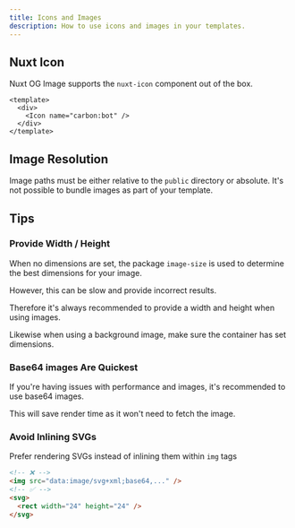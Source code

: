 ```yaml
---
title: Icons and Images
description: How to use icons and images in your templates.
---
```


## Nuxt Icon

Nuxt OG Image supports the `nuxt-icon` component out of the box.

```vue
<template>
  <div>
    <Icon name="carbon:bot" />
  </div>
</template>
```

## Image Resolution

Image paths must be either relative to the `public` directory or absolute. It's not possible to bundle images
as part of your template.

## Tips

### Provide Width / Height

When no dimensions are set, the package `image-size` is used to determine the best dimensions for your image.

However, this can be slow and provide incorrect results.

Therefore it's always recommended to provide a width and height when using images.

Likewise when using a background image, make sure the container has set dimensions.

### Base64 images Are Quickest

If you're having issues with performance and images, it's recommended to use base64 images.

This will save render time as it won't need to fetch the image.

### Avoid Inlining SVGs

Prefer rendering SVGs instead of inlining them within `img` tags

```html
<!-- ❌ -->
<img src="data:image/svg+xml;base64,..." />
<!-- ✅ -->
<svg>
  <rect width="24" height="24" />
</svg>
```
